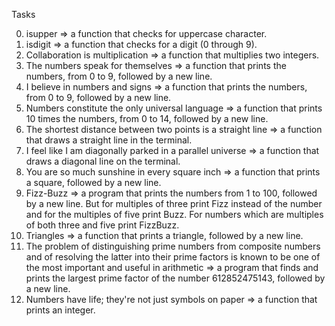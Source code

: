 Tasks

0. isupper => a function that checks for uppercase character.
1. isdigit => a function that checks for a digit (0 through 9).
2. Collaboration is multiplication => a function that multiplies two integers.
3. The numbers speak for themselves => a function that prints the numbers, from 0 to 9, followed by a new line.
4. I believe in numbers and signs => a function that prints the numbers, from 0 to 9, followed by a new line.
5. Numbers constitute the only universal language => a function that prints 10 times the numbers, from 0 to 14, followed by a new line.
6. The shortest distance between two points is a straight line => a function that draws a straight line in the terminal.
7. I feel like I am diagonally parked in a parallel universe => a function that draws a diagonal line on the terminal.
8. You are so much sunshine in every square inch => a function that prints a square, followed by a new line.
9. Fizz-Buzz => a program that prints the numbers from 1 to 100, followed by a new line. But for multiples of three print Fizz instead of the number and for the multiples of five print Buzz. For numbers which are multiples of both three and five print FizzBuzz.
10. Triangles => a function that prints a triangle, followed by a new line.
11. The problem of distinguishing prime numbers from composite numbers and of resolving the latter into their prime factors is known to be one of the most important and useful in arithmetic => a program that finds and prints the largest prime factor of the number 612852475143, followed by a new line.
12. Numbers have life; they're not just symbols on paper => a function that prints an integer.
